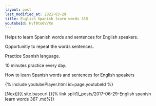 ```yaml
---
layout: post
last_modified_at: 2021-03-29
title: English Spanish learn words 315 
youtubeId: Hvf8to6VVXo
---
```

 
 
Helps to learn Spanish words and sentences for English speakers.

Opportunitiy to repeat the words sentences. 

Practice Spanish language. 
 
10 minutes practice every day. 
 
How to learn Spanish words and sentences for English speakers 
 
{% include youtubePlayer.html id=page.youtubeId %}
 
 
[Next]({{ site.baseurl }}{% link  split1/_posts/2017-06-29-English spanish learn words 367 .md%})
 
